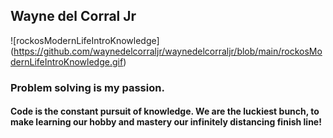 ## Wayne del Corral Jr

![rockosModernLifeIntroKnowledge] (https://github.com/waynedelcorraljr/waynedelcorraljr/blob/main/rockosModernLifeIntroKnowledge.gif)

### Problem solving is my passion. 
#### Code is the constant pursuit of knowledge. We are the luckiest bunch, to make learning our hobby and mastery our infinitely distancing finish line! 
